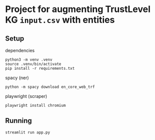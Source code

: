 
# Project for augmenting TrustLevel KG `input.csv` with entities

## Setup

dependencies
```
python3 -m venv .venv
source .venv/bin/activate
pip install -r requirements.txt
```

spacy (ner)
```
python -m spacy download en_core_web_trf
```

playwright (scraper)
```
playwright install chromium
```


## Running

```
streamlit run app.py
```

